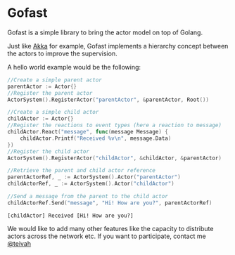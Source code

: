 # Gofast

Gofast is a simple library to bring the actor model on top of Golang.

Just like [Akka](https://akka.io/) for example, Gofast implements a hierarchy concept between the actors to improve the supervision.

A hello world example would be the following:

```go
//Create a simple parent actor
parentActor := Actor{}
//Register the parent actor
ActorSystem().RegisterActor("parentActor", &parentActor, Root())

//Create a simple child actor
childActor := Actor{}
//Register the reactions to event types (here a reaction to message)
childActor.React("message", func(message Message) {
	childActor.Printf("Received %v\n", message.Data)
})
//Register the child actor
ActorSystem().RegisterActor("childActor", &childActor, &parentActor)

//Retrieve the parent and child actor reference
parentActorRef, _ := ActorSystem().Actor("parentActor")
childActorRef, _ := ActorSystem().Actor("childActor")

//Send a message from the parent to the child actor
childActorRef.Send("message", "Hi! How are you?", parentActorRef)
```

```
[childActor] Received [Hi! How are you?]
```

We would like to add many other features like the capacity to distribute actors across the network etc. If you want to participate, contact me [@teivah](https://twitter.com/teivah)